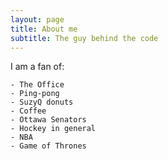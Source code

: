```yaml
---
layout: page
title: About me
subtitle: The guy behind the code
---
```


I am a fan of: 

    - The Office
    - Ping-pong
    - SuzyQ donuts
    - Coffee
    - Ottawa Senators
    - Hockey in general 
    - NBA
    - Game of Thrones